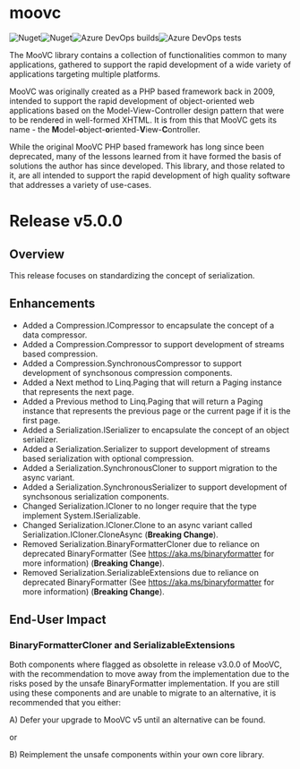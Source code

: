 # moovc

![Nuget](https://img.shields.io/nuget/v/moovc?style=plastic)![Nuget](https://img.shields.io/nuget/dt/moovc?style=plastic)![Azure DevOps builds](https://img.shields.io/azure-devops/build/vmartinspaul/MooVC/2?style=plastic)![Azure DevOps tests](https://img.shields.io/azure-devops/tests/vmartinspaul/MooVC/2?style=plastic)

The MooVC library contains a collection of functionalities common to many applications, gathered to support the rapid development of a wide variety of applications targeting multiple platforms.

MooVC was originally created as a PHP based framework back in 2009, intended to support the rapid development of object-oriented web applications based on the Model-View-Controller design pattern that were to be rendered in well-formed XHTML.  It is from this that MooVC gets its name - the **M**odel-**o**bject-**o**riented-**V**iew-**C**ontroller.

While the original MooVC PHP based framework has long since been deprecated, many of the lessons learned from it have formed the basis of solutions the author has since developed.  This library, and those related to it, are all intended to support the rapid development of high quality software that addresses a variety of use-cases.

# Release v5.0.0

## Overview

This release focuses on standardizing the concept of serialization.

## Enhancements

- Added a Compression.ICompressor to encapsulate the concept of a data compressor.
- Added a Compression.Compressor to support development of streams based compression.
- Added a Compression.SynchronousCompressor to support development of synchsonous compression components.
- Added a Next method to Linq.Paging that will return a Paging instance that represents the next page.
- Added a Previous method to Linq.Paging that will return a Paging instance that represents the previous page or the current page if it is the first page.
- Added a Serialization.ISerializer to encapsulate the concept of an object serializer.
- Added a Serialization.Serializer to support development of streams based serialization with optional compression.
- Added a Serialization.SynchronousCloner to support migration to the async variant.
- Added a Serialization.SynchronousSerializer to support development of synchsonous serialization components.
- Changed Serialization.ICloner to no longer require that the type implement System.ISerializable.
- Changed Serialization.ICloner.Clone to an async variant called Serialization.ICloner.CloneAsync (**Breaking Change**).
- Removed Serialization.BinaryFormatterCloner due to reliance on deprecated BinaryFormatter (See https://aka.ms/binaryformatter for more information) (**Breaking Change**).
- Removed Serialization.SerializableExtensions due to reliance on deprecated BinaryFormatter (See https://aka.ms/binaryformatter for more information) (**Breaking Change**).

## End-User Impact

### BinaryFormatterCloner and SerializableExtensions

Both components where flagged as obsolette in release v3.0.0 of MooVC, with the recommendation to move away from the implementation due to the risks posed by the unsafe BinaryFormatter implementation. If you are still using these components and are unable to migrate to an alternative, it is recommended that you either:

A) Defer your upgrade to MooVC v5 until an alternative can be found.

or

B) Reimplement the unsafe components within your own core library.